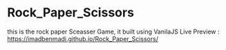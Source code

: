 # Rock_Paper_Scissors

this is the rock paper Sceasser Game, it built using VanilaJS 
Live Preview : https://imadbenmadi.github.io/Rock_Paper_Scissors/

